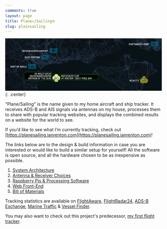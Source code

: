 ```yaml
---
comments: true
layout: page
title: Plane✈/Sailing⛵
slug: plainsailing
---
```


![Plane Sailing Banner](/hardware/planesailing/banner.png){: .center}

"Plane/Sailing" is the name given to my home aircraft and ship tracker. It receives ADS-B and AIS signals via antennas on my house, processes them to share with popular tracking websites, and displays the combined results on a website for the world to see.

If you’d like to see what I’m currently tracking, check out [https://planesailing.ianrenton.com](https://planesailing.ianrenton.com)!

The links below are to the design & build information in case you are interested or would like to build a similar setup for yourself! All the software is open source, and all the hardware chosen to be as inexpensive as possible.

1. [System Architecture](./system-architecture/)
2. [Antenna & Receiver Choices](./antenna-and-receiver/)
3. [Raspberry Pis & Processing Software](./raspberry-pis-and-processing-software/)
4. [Web Front-End](./web-front-end/)
5. [Bill of Materials](./bill-of-materials/)

Tracking statistics are available on [FlightAware](https://flightaware.com/adsb/stats/user/ianrenton), [FlightRadar24](https://www.flightradar24.com/account/feed-stats/?id=28217), [ADS-B Exchange](https://www.adsbexchange.com/api/feeders/?feed=KqbIWnVGingH9fAz8OSyA5%2BkYcu323JazTh2ryTo8EMRbvcXfO3KWgb9%2FyjGvkxt), [Marine Traffic](https://www.marinetraffic.com/en/ais/details/stations/4601/_:c84491eef3bdfac87efda338636c1d20) & [Vessel Finder](https://stations.vesselfinder.com/stations/5528).

You may also want to check out this project's predecessor, [my first flight tracker](/hardware/flight-tracker).